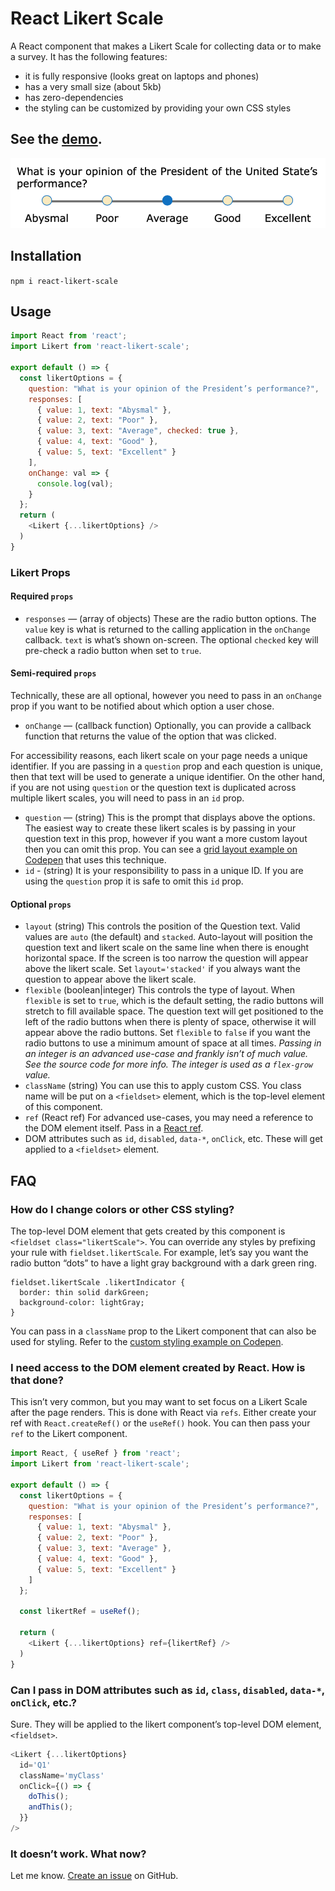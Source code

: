 React Likert Scale
======================================

A React component that makes a Likert Scale for collecting data or to make a survey. It has the
following features:

  * it is fully responsive (looks great on laptops and phones)
  * has a very small size (about 5kb)
  * has zero-dependencies
  * the styling can be customized by providing your own CSS styles

## See the [demo](https://codepen.io/craig-creeger/full/WNGaJxe).

![Screenshot of Likert component](./likert.png)


## Installation

`npm i react-likert-scale`


## Usage

```javascript
import React from 'react';
import Likert from 'react-likert-scale';

export default () => {
  const likertOptions = {
    question: "What is your opinion of the President’s performance?",
    responses: [
      { value: 1, text: "Abysmal" },
      { value: 2, text: "Poor" },
      { value: 3, text: "Average", checked: true },
      { value: 4, text: "Good" },
      { value: 5, text: "Excellent" }
    ],
    onChange: val => {
      console.log(val);
    }
  };
  return (
    <Likert {...likertOptions} />
  )
}
```

### Likert Props

#### Required `props`

* `responses` — (array of objects) These are the radio button options. The `value` key is what is
  returned to the calling application in the `onChange` callback. `text` is what’s shown on-screen.
  The optional `checked` key will pre-check a radio button when set to `true`.

#### Semi-required `props`

Technically, these are all optional, however you need to pass in an `onChange` prop if you want to be notified about which option a user chose.

* `onChange` — (callback function) Optionally, you can provide a callback function that returns the
  value of the option that was clicked.

For accessibility reasons, each likert scale on your page needs a unique identifier. If you are
passing in a `question` prop and each question is unique, then that text will be used to generate a
unique identifier. On the other hand, if you are not using `question` or the question text is
duplicated across multiple likert scales, you will need to pass in an `id` prop.

* `question` — (string) This is the prompt that displays above the options. The easiest way to
  create these likert scales is by passing in your question text in this prop, however if you want a
  more custom layout then you can omit this prop. You can see a [grid layout example on
  Codepen](https://codepen.io/craig-creeger/pen/mdOOdjK) that uses this technique.
* `id` - (string) It is your responsibility to pass in a unique ID. If you are using the `question`
  prop it is safe to omit this `id` prop.

#### Optional `props`

* `layout` (string) This controls the position of the Question text. Valid values are `auto` (the
  default) and `stacked`. Auto-layout will position the question text and likert scale on the same
  line when there is enought horizontal space. If the screen is too narrow the question will appear
  above the likert scale. Set `layout='stacked'` if you always want the question to appear above the
  likert scale.
* `flexible` (boolean|integer) This controls the type of layout. When `flexible` is set to `true`,
  which is the default setting, the radio buttons will stretch to fill available space. The question
  text will get positioned to the left of the radio buttons when there is plenty of space, otherwise
  it will appear above the radio buttons. Set `flexible` to `false` if you want the radio buttons to
  use a minimum amount of space at all times. _Passing in an integer is an advanced use-case and frankly isn’t of much value. See the source code for more info. The integer is used as a `flex-grow` value._
* `className` (string) You can use this to apply custom CSS. You class name will be put on a
  `<fieldset>` element, which is the top-level element of this component.
* `ref` (React ref) For advanced use-cases, you may need a reference to the DOM element itself. Pass
  in a [React ref](https://reactjs.org/docs/refs-and-the-dom.html).
* DOM attributes such as `id`, `disabled`, `data-*`, `onClick`, etc. These will get applied to a `<fieldset>` element.


## FAQ

### How do I change colors or other CSS styling?

The top-level DOM element that gets created by this component is `<fieldset class="likertScale">`.
You can override any styles by prefixing your rule with `fieldset.likertScale`. For example, let’s
say you want the radio button “dots” to have a light gray background with a dark green ring.

```
fieldset.likertScale .likertIndicator {
  border: thin solid darkGreen;
  background-color: lightGray;
}
```

You can pass in a `className` prop to the Likert component that can also be used for styling. Refer to the [custom styling example on Codepen](https://codepen.io/craig-creeger/pen/WNGaJxe).

### I need access to the DOM element created by React. How is that done?

This isn’t very common, but you may want to set focus on a Likert Scale after the page renders. This
is done with React via `refs`. Either create your ref with `React.createRef()` or the `useRef()`
hook. You can then pass your `ref` to the Likert component.

```javascript
import React, { useRef } from 'react';
import Likert from 'react-likert-scale';

export default () => {
  const likertOptions = {
    question: "What is your opinion of the President’s performance?",
    responses: [
      { value: 1, text: "Abysmal" },
      { value: 2, text: "Poor" },
      { value: 3, text: "Average" },
      { value: 4, text: "Good" },
      { value: 5, text: "Excellent" }
    ]
  };

  const likertRef = useRef();

  return (
    <Likert {...likertOptions} ref={likertRef} />
  )
}
```

### Can I pass in DOM attributes such as `id`, `class`, `disabled`, `data-*`, `onClick`, etc.?

Sure. They will be applied to the likert component’s top-level DOM element, `<fieldset>`.

```javascript
<Likert {...likertOptions}
  id='Q1'
  className='myClass'
  onClick={() => {
    doThis();
    andThis();
  }}
/>
```

### It doesn’t work. What now?

Let me know. [Create an issue](https://github.com/Craig-Creeger/react-likert-scale/issues) on
GitHub.
